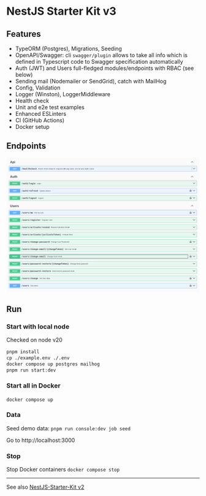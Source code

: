 # NestJS Starter Kit v3

## Features

- TypeORM (Postgres), Migrations, Seeding
- OpenAPI/Swagger: cli `swagger/plugin` allows to take all info which is defined in Typescript code to Swagger specification automatically 
- Auth (JWT) and Users full-fledged modules/endpoints with RBAC (see below)
- Sending mail (Nodemailer or SendGrid), catch with MailHog
- Config, Validation
- Logger (Winston), LoggerMiddleware
- Health check
- Unit and e2e test examples
- Enhanced ESLinters
- CI (GitHub Actions)
- Docker setup


## Endpoints
![](src/static/images/api-endpoints.png "Swagger Endpoints")


## Run

### Start with local node 

Checked on node v20

```
pnpm install
cp ./example.env ./.env
docker compose up postgres mailhog
pnpm run start:dev
```

### Start all in Docker
`docker compose up`

### Data
Seed demo data:
`pnpm run console:dev job seed`

Go to http://localhost:3000

### Stop

Stop Docker containers
`docker compose stop`

---
See also [NestJS-Starter-Kit v2](https://github.com/ArtuGit/NestJS-Starter-Kit/tree/v2)
